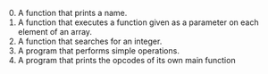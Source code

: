 0. A function that prints a name.
1. A function that executes a function given as a parameter on each element of an array.
2. A function that searches for an integer.
3. A program that performs simple operations.
4. A program that prints the opcodes of its own main function
